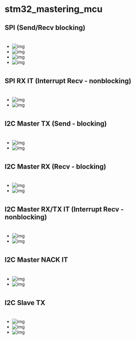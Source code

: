 # stm32_mastering_mcu

## SPI (Send/Recv blocking)
#
- ![img](./imgs_v2/spi_cmd_handling_0.PNG)
- ![img](./imgs_v2/spi_cmd_handling_1.PNG)
- ![img](./imgs_v2/spi_cmd_handling_2.PNG)
- ![img](./imgs_v2/spi_cmd_handling_3.PNG)
#

## SPI RX IT (Interrupt Recv - nonblocking)
#
- ![img](./imgs_v2/spi_recv_data_it.PNG)
- ![img](./imgs_v2/spi_recv_data_it2.PNG)
#

## I2C Master TX (Send - blocking)
#
- ![img](imgs_v2/i2c_btn_tx_exercise1.png)
- ![img](./imgs_v2/i2c_btn_tx_exercise1_2.png)
#

## I2C Master RX (Recv - blocking)
#
- ![img](./imgs_v2/i2c_btn_rx_exercise2.PNG)
- ![img](./imgs_v2/i2c_btn_rx_exercise2_IDE.PNG)
#

## I2C Master RX/TX IT (Interrupt Recv - nonblocking)
#
- ![img](./imgs_v2/i2c_rx_interrupt_nonblocking_exercise.png)
- ![img](./imgs_v2/i2c_rx_interrupt_nonblocking_exercise2.png)
#

## I2C Master NACK IT
#
- ![img](./imgs_v2/i2c_rx_interrupt_nonblocking_nack.png)
- ![img](./imgs_v2/i2c_rx_interrupt_nonblocking_nack2.png)
#

## I2C Slave TX
#
- ![img](./imgs_v2/i2c_tx_slave_mode_1.png)
- ![img](./imgs_v2/i2c_tx_slave_mode_2.png)
- ![img](./imgs_v2/i2c_tx_slave_mode_3.png)
#